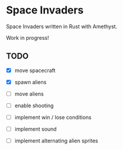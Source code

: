 # Space Invaders
Space Invaders written in Rust with Amethyst.

Work in progress!

## TODO
- [x] move spacecraft
- [x] spawn aliens
- [ ] move aliens
- [ ] enable shooting
- [ ] implement win / lose conditions
- [ ] implement sound
- [ ] implement alternating alien sprites

